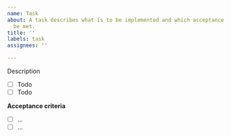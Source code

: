 ```yaml
---
name: Task
about: A task describes what is to be implemented and which acceptance criteria must
  be met.
title: ''
labels: task
assignees: ''

---
```


Description

- [ ] Todo
- [ ] Todo

**Acceptance criteria**
- [ ] ...
- [ ] ...
